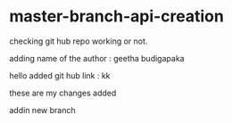 # master-branch-api-creation
checking git hub repo working or not. 

adding name of the author : geetha budigapaka

hello added git hub link : kk

these are my changes added 

addin new branch
